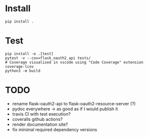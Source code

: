 # Install

    pip install .

# Test

    pip install -e .[test]
    pytest -v --cov=flask_oauth2_api tests/
    # Coverage visualized in vscode using "Code Coverage" extension
    coverage-lcov
    python3 -m build

# TODO
- rename flask-oauth2-api to flask-oauth2-resource-server (?)
- pydoc everywhere -> as good as if I would publish it
- travis CI with test execution?
- coveralls github actions?
- render documentation site?
- fix minimal required dependency versions